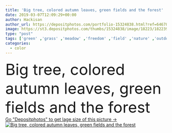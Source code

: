 ```yaml
---
title: 'Big tree, colored autumn leaves, green fields and the forest'
date: 2019-03-07T12:09:29+00:00
author: Hackisan
author_url: https://depositphotos.com/portfolio-15324838.html?ref=64678756
image: https://st3.depositphotos.com/thumbs/15324838/image/18223/182239132/api_thumb_450.jpg?forcejpeg=true
type: "post"
tags: ['green' ,'grass' ,'meadow' ,'freedom' ,'field' ,'nature' ,'outdoor' ,'environment' ,'leaf' ,'plant' ,'autumn' ,'leaves' ,'plants' ,'health' ,'life' ,'tree' ,'fall' ,'landscape' ,'peace' ,'trees' ,'fantasy' ,'agriculture' ,'forest' ,'earth' ,'wild' ,'farming' ,'peaceful' ,'adventure' ,'infinity' ,'climate' ,'fields' ,'wilderness' ,'alive' ,'eternity' ,'Meadows' ,'destiny' ,'fate' ,'colored autumn leaves' ,'meadows and the forest' ]
categories: 
  - color
---
```

<div aling="center">
            <font size="60"> Big tree, colored autumn leaves, green fields and the forest</font>   
</div>
<div>
    <a href='https://st3.depositphotos.com/thumbs/15324838/image/18223/182239132/api_thumb_450.jpg?forcejpeg=true?ref=64678756' target=_blank > Go "Depositphotos" to get lage size of this picture ->
        <img href='https://st3.depositphotos.com/thumbs/15324838/image/18223/182239132/api_thumb_450.jpg?forcejpeg=true?ref=64678756' src='https://st3.depositphotos.com/15324838/18223/i/950/depositphotos_182239132-stock-photo-big-tree-colored-autumn-leaves.jpg?forcejpeg=true' alt='Big tree, colored autumn leaves, green fields and the forest' >
    </a>
</div>

